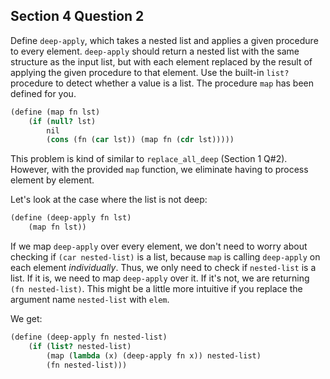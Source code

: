## Section 4 Question 2
Define `deep-apply`, which takes a nested list and applies a given procedure to
every element. `deep-apply` should return a nested list with the same structure
as the input list, but with each element replaced by the result of applying the
given procedure to that element. Use the built-in `list?` procedure to detect
whether a value is a list. The procedure `map` has been defined for you.

```scheme
(define (map fn lst)
    (if (null? lst)
        nil
        (cons (fn (car lst)) (map fn (cdr lst)))))
```

This problem is kind of similar to `replace_all_deep` (Section 1 Q#2). However,
with the provided `map` function, we eliminate having to process element by
element.

Let's look at the case where the list is not deep:

```scheme
(define (deep-apply fn lst)
    (map fn lst))
```

If we map `deep-apply` over every element, we don't need to worry about checking
if `(car nested-list)` is a list, because `map` is calling `deep-apply` on each
element *individually*. Thus, we only need to check if `nested-list` is a list.
If it is, we need to map `deep-apply` over it. If it's not, we are returning
`(fn nested-list)`. This might be a little more intuitive if you replace the
argument name `nested-list` with `elem`.

We get:

```scheme
(define (deep-apply fn nested-list)
    (if (list? nested-list)
        (map (lambda (x) (deep-apply fn x)) nested-list)
        (fn nested-list)))
```